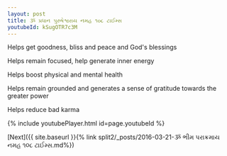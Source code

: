 ```yaml
---
layout: post
title: ૐ પ્રધાન પુરુષેશ્વરાય નમહ ૧૦૮ ટાઈમ્સ
youtubeId: kSugOTR7c3M
---
```

 
 
Helps get goodness, bliss and peace and God's blessings
 
Helps remain focused, help generate inner energy 
 
Helps boost physical and mental health 
 
Helps remain grounded and generates a sense of gratitude towards the greater power 
 
Helps reduce bad karma
 
 
 
 


{% include youtubePlayer.html id=page.youtubeId %}
 
[Next]({{ site.baseurl }}{% link  split2/_posts/2016-03-21-ૐ ભીમ પરાક્રમાય નમહ ૧૦૮ ટાઈમ્સ.md%})
 
